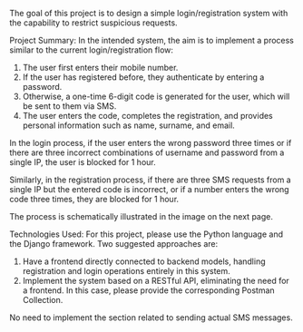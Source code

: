 The goal of this project is to design a simple login/registration system with the capability to restrict suspicious requests.

Project Summary:
In the intended system, the aim is to implement a process similar to the current login/registration flow:

1. The user first enters their mobile number.
2. If the user has registered before, they authenticate by entering a password.
3. Otherwise, a one-time 6-digit code is generated for the user, which will be sent to them via SMS.
4. The user enters the code, completes the registration, and provides personal information such as name, surname, and email.

In the login process, if the user enters the wrong password three times or if there are three incorrect combinations of username and password from a single IP, the user is blocked for 1 hour.

Similarly, in the registration process, if there are three SMS requests from a single IP but the entered code is incorrect, or if a number enters the wrong code three times, they are blocked for 1 hour.

The process is schematically illustrated in the image on the next page.

Technologies Used:
For this project, please use the Python language and the Django framework. Two suggested approaches are:

1. Have a frontend directly connected to backend models, handling registration and login operations entirely in this system.
2. Implement the system based on a RESTful API, eliminating the need for a frontend. In this case, please provide the corresponding Postman Collection.

No need to implement the section related to sending actual SMS messages.
